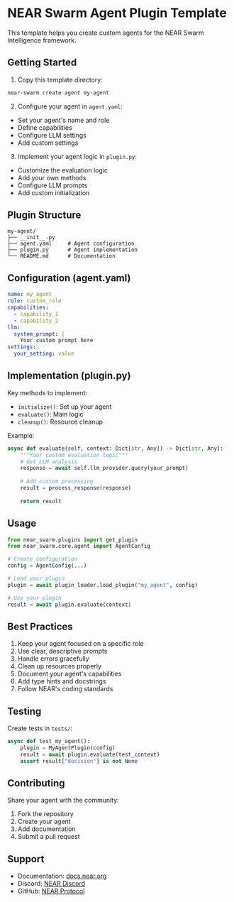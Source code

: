 # NEAR Swarm Agent Plugin Template

This template helps you create custom agents for the NEAR Swarm Intelligence framework.

## Getting Started

1. Copy this template directory:
```bash
near-swarm create agent my-agent
```

2. Configure your agent in `agent.yaml`:
- Set your agent's name and role
- Define capabilities
- Configure LLM settings
- Add custom settings

3. Implement your agent logic in `plugin.py`:
- Customize the evaluation logic
- Add your own methods
- Configure LLM prompts
- Add custom initialization

## Plugin Structure
```
my-agent/
├── __init__.py
├── agent.yaml     # Agent configuration
├── plugin.py      # Agent implementation
└── README.md      # Documentation
```

## Configuration (agent.yaml)
```yaml
name: my_agent
role: custom_role
capabilities:
  - capability_1
  - capability_2
llm:
  system_prompt: |
    Your custom prompt here
settings:
  your_setting: value
```

## Implementation (plugin.py)
Key methods to implement:
- `initialize()`: Set up your agent
- `evaluate()`: Main logic
- `cleanup()`: Resource cleanup

Example:
```python
async def evaluate(self, context: Dict[str, Any]) -> Dict[str, Any]:
    """Your custom evaluation logic"""
    # Get LLM analysis
    response = await self.llm_provider.query(your_prompt)
    
    # Add custom processing
    result = process_response(response)
    
    return result
```

## Usage
```python
from near_swarm.plugins import get_plugin
from near_swarm.core.agent import AgentConfig

# Create configuration
config = AgentConfig(...)

# Load your plugin
plugin = await plugin_loader.load_plugin("my_agent", config)

# Use your plugin
result = await plugin.evaluate(context)
```

## Best Practices
1. Keep your agent focused on a specific role
2. Use clear, descriptive prompts
3. Handle errors gracefully
4. Clean up resources properly
5. Document your agent's capabilities
6. Add type hints and docstrings
7. Follow NEAR's coding standards

## Testing
Create tests in `tests/`:
```python
async def test_my_agent():
    plugin = MyAgentPlugin(config)
    result = await plugin.evaluate(test_context)
    assert result["decision"] is not None
```

## Contributing
Share your agent with the community:
1. Fork the repository
2. Create your agent
3. Add documentation
4. Submit a pull request

## Support
- Documentation: [docs.near.org](https://docs.near.org)
- Discord: [NEAR Discord](https://near.chat)
- GitHub: [NEAR Protocol](https://github.com/near) 